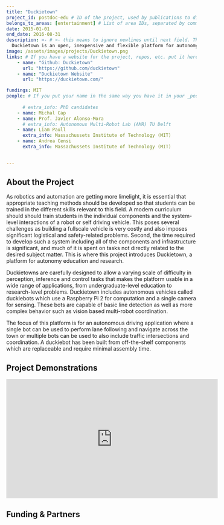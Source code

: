 ```yaml
---
title: "Duckietown"
project_id: postdoc-edu # ID of the project, used by publications to display in this project.
belongs_to_areas: [entertainment] # List of area IDs, separated by commas.
date: 2015-01-01
end_date: 2016-08-31
description: >- # >- this means to ignore newlines until next field. This is the project description, displayed in the project's card"
  Duckietown is an open, inexpensive and flexible platform for autonomy education and research. The platform comprises small autonomous vehicles(“Duckiebots”) built from off-the-shelf components, and cities (“Duckietowns”) complete with roads, signage, traffic lights, obstacles, and citizens (duckies) in need of transportation.
image: /assets/images/projects/Duckietown.png
links: # If you have a website for the project, repos, etc. put it here.
    - name: "Github: Duckietown"
      url: "https://github.com/duckietown"
    - name: "Duckietown Website"
      url: "https://duckietown.com/"

fundings: MIT
people: # If you put your name in the same way you have it in your _people entry, your preferred link will be added. extra_info is optional.
    
      # extra_info: PhD candidates
    - name: Michal Cap
    - name: Prof. Javier Alonso-Mora
      # extra_info: Autonomous Multi-Robot Lab (AMR) TU Delft
    - name: Liam Paull
      extra_info: Massachussets Institute of Technology (MIT)
    - name: Andrea Censi
      extra_info: Massachussets Institute of Technology (MIT)

      
---
```

<!-- Here you put the main body of the page, in markdown. You can also mix in html, or change this .md to .html -->
<!-- The fields of People, Funding, Links and Publications will be generated automatically -->

## About the Project

As robotics and automation are getting more limelight, it is essential that appropriate teaching methods should be developed so that students can be trained in the different skills relevant to this field. A modern curriculum should should train students in the individual components and the system-level interactions of a robot or self driving vehicle. This poses several challenges as building a fullscale vehicle is very costly and also imposes significant logistical and safety-related problems. Second, the time required to develop such a system including all of the components and infrastructure is significant, and much of it is spent on tasks not directly related to the desired subject matter. This is where this project introduces Duckietown, a platform for autonomy education and research. 

Duckietowns are carefully designed to allow a varying scale of difficulty in perception, inference and control tasks that makes the platform usable in a wide range of applications, from undergraduate-level education to research-level problems. Duckietown includes autonomous vehicles called duckiebots which use a Raspberry Pi 2 for computation and a single camera for sensing. These bots are capable of basic line detection as well as more complex behavior such as vision based multi-robot coordination. 

The focus of this platform is for an autonomous driving application where a single bot can be used to perform lane following and navigate across the town or multiple bots can be used to also include traffic intersections and coordination. A duckiebot has been built from off-the-shelf components which are replaceable and require minimal assembly time. 
## Project Demonstrations

<div class="video-wrapper ratio ratio-16x9"> 
  <iframe width="560" height="315" src="https://www.youtube.com/embed/b0B6S2Ca75Q?si=IEaEefETUih0fTGM&mute=1" title="YouTube video player" frameborder="0" allow="accelerometer; autoplay; clipboard-write; encrypted-media; gyroscope; picture-in-picture; web-share" referrerpolicy="strict-origin-when-cross-origin" allowfullscreen></iframe>
</div>
<!-- <div class="video-wrapper ratio ratio-16x9">  
  <iframe width="560" height="315" src="https://www.youtube.com/embed/crGTsiiilHo?si=rPH4SBRroHrIKA_4&mute=1" title="YouTube video player" frameborder="0" allow="accelerometer; autoplay; clipboard-write; encrypted-media; gyroscope; picture-in-picture; web-share" referrerpolicy="strict-origin-when-cross-origin" allowfullscreen>
  </iframe>
</div> -->

## Funding & Partners
